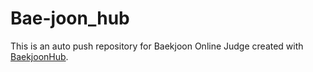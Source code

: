 # Bae-joon_hub
This is an auto push repository for Baekjoon Online Judge created with [BaekjoonHub](https://github.com/BaekjoonHub/BaekjoonHub).
